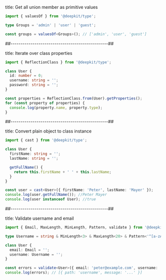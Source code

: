 title: Get all union member as primitive values

```typescript
import { valuesOf } from '@deepkit/type';

type Groups = 'admin' | 'user' | 'guest';

const groups = valuesOf<Groups>(); // ['admin', 'user', 'guest']
```

##-------------------------------------------------##

title: Iterate over class properties

```typescript
import { ReflectionClass } from '@deepkit/type';

class User {
  id: number = 0;
  username: string = '';
  password: string = '';
}

const properties = ReflectionClass.from(User).getProperties();
for (const property of properties) {
  console.log(property.name, property.type);
}
```

##-------------------------------------------------##

title: Convert plain object to class instance

```typescript
import { cast } from '@deepkit/type';

class User {
  firstName: string = '';
  lastName: string = '';

  getFullName() {
    return this.firstName + ' ' + this.lastName;
  }
}

const user = cast<User>({ firstName: 'Peter', lastName: 'Mayer' });
console.log(user.getFullName()); //Peter Mayer
console.log(user instanceof User); //true
```

##-------------------------------------------------##

title: Validate username and email

```typescript
import { Email, MaxLength, MinLength, Pattern, validate } from '@deepkit/type';

type Username = string & MinLength<3> & MaxLength<20> & Pattern<'^[a-zA-Z0-9]+$'>;

class User {
  email: Email = '';
  username: Username = '';
}

const errors = validate<User>({ email: 'peter@example.com', username: 'pet' });
console.log(errors); // [{ path: 'username', message: '...' }]
```
